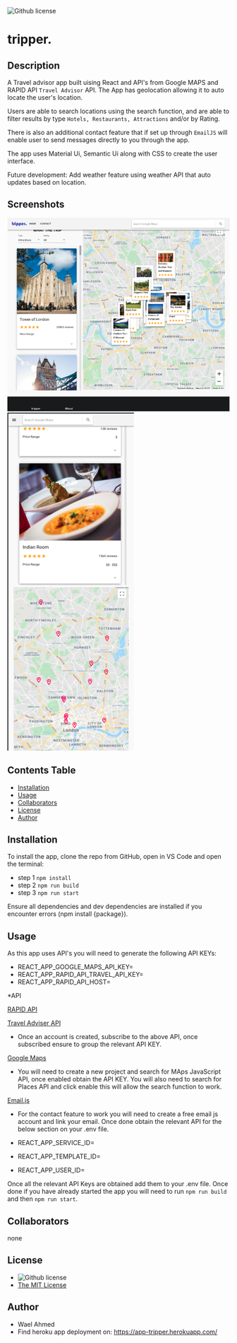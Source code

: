 
![Github license](https://img.shields.io/badge/license-MIT-blue.svg)

# tripper.

## Description

A Travel advisor app built uising React and API's from Google MAPS and RAPID API `Travel Advisor` API. The App
has geolocation allowing it to auto locate the user's location. 

Users are able to search locations using the search function, and are able to filter results by type `Hotels, Restaurants, Attractions` and/or by Rating.

There is also an additional contact feature that if set up through `EmailJS` will enable user to send messages directly to you through the app.

The app uses Material Ui, Semantic Ui along with CSS to create the user interface.

Future development: Add weather feature using weather API that auto updates based on location.


## Screenshots
![Desktop](src/assets/tripperDesktop.png)
![Mobile](src/assets/tripperMobile.png)


  ## Contents Table
  - [Installation](#Installation)
  - [Usage](#|Usage)
  - [Collaborators](#Collaborators)
  - [License](#License)
  - [Author](#Author)


## Installation

To install the app, clone the repo from GitHub, open in VS Code and open the terminal:

* step 1 `npm install`
* step 2 `npm run build`
* step 3 `npm run start`

Ensure all dependencies and dev dependencies are installed if you encounter errors (npm install {package}).

## Usage

As this app uses API's you will need to generate the following API KEYs:

* REACT_APP_GOOGLE_MAPS_API_KEY=
* REACT_APP_RAPID_API_TRAVEL_API_KEY=
* REACT_APP_RAPID_API_HOST=

*API

[RAPID API](https://rapidapi.com/hub?utm_source=youtube.com%2FJavaScriptMastery&utm_medium=DevRel&utm_campaign=DevRel)

[Travel Adviser API](https://rapidapi.com/apidojo/api/travel-advisor?utm_source=youtube.com%2FJavaScriptMastery&utm_medium=DevRel&utm_campaign=DevRel)
* Once an account is created, subscribe to the above API, once subscribed ensure to group the relevant API KEY.

[Google Maps](https://console.cloud.google.com/home/dashboard)
* You will need to create a new project and search for MAps JavaScript API, once enabled obtain the API KEY. You will also need to search for Places API and click enable this will allow the search function to work.


[Email.js](https://www.emailjs.com/)
* For the contact feature to work you will need to create a free email js account and link your email. Once done obtain the relevant API for the below section on your .env file.

* REACT_APP_SERVICE_ID=
* REACT_APP_TEMPLATE_ID=
* REACT_APP_USER_ID=


Once all the relevant API Keys are obtained add them to your .env file. Once done if you have already started the app you will need to run `npm run build` and then `npm run start`.


## Collaborators
none


## License
- ![Github license](https://img.shields.io/badge/license-MIT-blue.svg)
- [The MIT License](https://opensource.org/licenses/MIT)


## Author
- Wael Ahmed
- Find heroku app deployment on: https://app-tripper.herokuapp.com/





